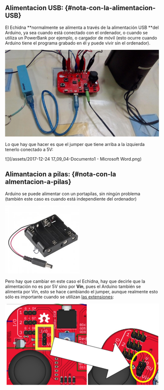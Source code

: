 ## Alimentacion USB: {#nota-con-la-alimentacion-USB}

El Echidna **normalmente se alimenta a través de la alimentación USB **del Arduino, ya sea cuando está conectado con el ordenador, o cuando se utiliza un PowerBank por ejemplo, o cargador de móvil (esto ocurre cuando Arduino tiene el programa grabado en él y puede vivir sin el ordenador).

![](/images/image43.jpg)

Lo que hay que hacer es que el jumper que tiene arriba a la izquierda tenerlo conectado a 5V:

![](/assets/2017-12-24 17_09_04-Documento1 - Microsoft Word.png)

## Alimantacion a pilas: {#nota-con-la almentacion-a-pilas}

Arduino se puede alimentar con un portapilas, sin ningún problema (también este caso es cuando está independiente del ordenador)

![](/images/image5.png)

Pero hay que cambiar en este caso el Echidna, hay que decirle que la alimentación no es por 5V sino por **Vin**, pues el Arduino también se alimenta por Vin, esto se hace cambiando el jumper, aunque realmente esto sólo es importante cuando se utilizan [las extensiones](/5_extensiones/README.md):

![](/images/image69.png)



